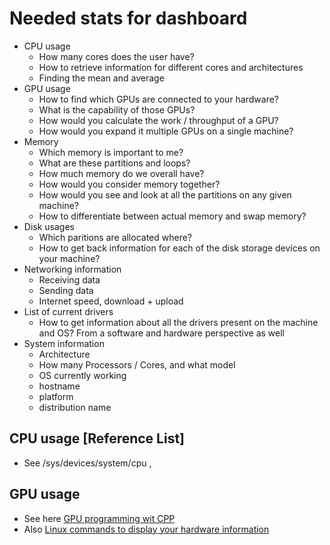 # Needed stats for dashboard

- CPU usage
  - How many cores does the user have?
  - How to retrieve information for different cores and architectures
  - Finding the mean and average
- GPU usage
  - How to find which GPUs are connected to your hardware?
  - What is the capability of those GPUs?
  - How would you calculate the work / throughput of a GPU?
  - How would you expand it multiple GPUs on a single machine?
- Memory
  - Which memory is important to me?
  - What are these partitions and loops?
  - How much memory do we overall have?
  - How would you consider memory together?
  - How would you see and look at all the partitions on any given machine?
  - How to differentiate between actual memory and swap memory?
- Disk usages
  - Which paritions are allocated where?
  - How to get back information for each of the disk storage devices on your machine?
- Networking information
  - Receiving data
  - Sending data
  - Internet speed, download + upload
- List of current drivers
  - How to get information about all the drivers present on the machine and OS? From a software and hardware perspective as well
- System information
  - Architecture
  - How many Processors / Cores, and what model
  - OS currently working
  - hostname
  - platform
  - distribution name

## CPU usage [Reference List]

- See /sys/devices/system/cpu , 

## GPU usage

- See here [GPU programming wit CPP](https://linuxhint.com/gpu-programming-cpp/)
- Also [Linux commands to display your hardware information](https://opensource.com/article/19/9/linux-commands-hardware-information)